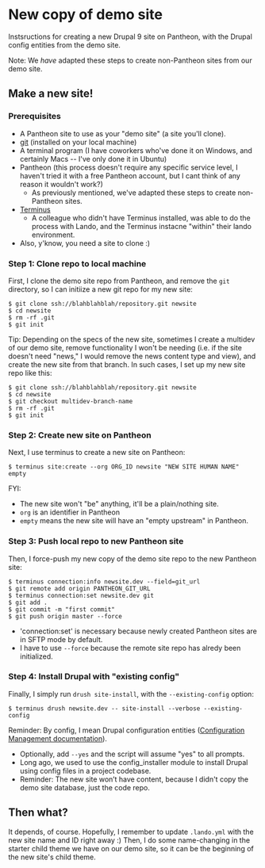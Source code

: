 # New copy of demo site

Instsructions for creating a new Drupal 9 site on Pantheon, with the Drupal
config entities from the demo site.

Note: We _have_ adapted these steps to create non-Pantheon sites from our demo site.

## Make a new site!

### Prerequisites

* A Pantheon site to use as your "demo site" (a site you'll clone).
* [git](https://git-scm.com/) (installed on your local machine)
* A terminal program (I have coworkers who've done it on Windows, and certainly
Macs -- I've only done it in Ubuntu)
* Pantheon (this process doesn't require any specific service level, I haven't
tried it with a free Pantheon account, but I cant think of any reason it wouldn't
work?)
  * As previously mentioned, we've adapted these steps to create non-Pantheon sites.
* [Terminus](https://pantheon.io/docs/terminus)
  * A colleague who didn't have Terminus installed, was able to do the process
  with Lando, and the Terminus instacne "within" their lando environment.
* Also, y'know, you need a site to clone :)

### Step 1: Clone repo to local machine

First, I clone the demo site repo from Pantheon, and remove the `git` directory,
so I can initiize a new git repo for my new site:
```
$ git clone ssh://blahblahblah/repository.git newsite
$ cd newsite
$ rm -rf .git
$ git init
```
Tip: Depending on the specs of the new site, sometimes I create a multidev of
our demo site, remove functionality I won't be needing (i.e. if the site doesn't
need "news," I would remove the news content type and view), and create the new
site from that branch. In such cases, I set up my new site repo like this:
```
$ git clone ssh://blahblahblah/repository.git newsite
$ cd newsite
$ git checkout multidev-branch-name
$ rm -rf .git
$ git init
```

### Step 2: Create new site on Pantheon

Next, I use terminus to create a new site on Pantheon:
```
$ terminus site:create --org ORG_ID newsite "NEW SITE HUMAN NAME" empty
```
FYI:
* The new site won't "be" anything, it'll be a plain/nothing site.
* `org` is an identifier in Pantheon
* `empty` means the new site will have an "empty upstream" in Pantheon.

### Step 3: Push local repo to new Pantheon site

Then, I force-push my new copy of the demo site repo to the new Pantheon site:
```
$ terminus connection:info newsite.dev --field=git_url
$ git remote add origin PANTHEON_GIT_URL
$ terminus connection:set newsite.dev git
$ git add .
$ git commit -m "first commit"
$ git push origin master --force
```
* 'connection:set' is necessary because newly created Pantheon sites are in SFTP
mode by default.
* I have to use `--force` because the remote site repo has alredy been initialized.

### Step 4: Install Drupal with "existing config"

Finally, I simply run `drush site-install`, with the `--existing-config` option:
```
$ terminus drush newsite.dev -- site-install --verbose --existing-config
```
Reminder: By config, I mean Drupal configuration entities ([Configuration Management documentation](https://www.drupal.org/docs/configuration-management)).
* Optionally, add `--yes` and the script will assume "yes" to all prompts.
* Long ago, we used to use the config_installer module to install Drupal using
config files in a project codebase.
* Reminder: The new site won’t have content, because I didn't copy the demo site database, just the code repo.

## Then what?

It depends, of course.  Hopefully, I remember to update `.lando.yml` with the
new site name and ID right away :)  Then, I do some name-changing in the starter
child theme we have on our demo site, so it can be the beginning of the new
site's child theme.
